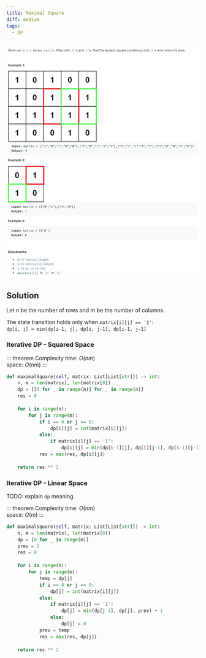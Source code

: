 ```yaml
---
title: Maximal Square
diff: medium
tags:
  - DP
---
```


<img class="medium-zoom" src="/algo/maximal-square.png" alt="https://leetcode.com/problems/maximal-square">

## Solution

Let $n$ be the number of rows and $m$ be the number of columns.

The state transition holds only when `matrix[i][j] == '1'`:  
`dp[i, j] = min(dp[i-1, j], dp[i, j-1], dp[i-1, j-1]`

### Iterative DP - Squared Space

::: theorem Complexity
time: $O(nm)$  
space: $O(nm)$
:::

```py
def maximalSquare(self, matrix: List[List[str]]) -> int:
    n, m = len(matrix), len(matrix[0])
    dp = [[0 for _ in range(m)] for _ in range(n)]
    res = 0

    for i in range(n):
        for j in range(m):
            if i == 0 or j == 0:
                dp[i][j] = int(matrix[i][j])
            else:
                if matrix[i][j] == '1':
                    dp[i][j] = min(dp[i-1][j], dp[i][j-1], dp[i-1][j-1]) + 1
            res = max(res, dp[i][j])

    return res ** 2
```

### Iterative DP - Linear Space

TODO: explain `dp` meaning

::: theorem Complexity
time: $O(nm)$  
space: $O(m)$
:::

```py
def maximalSquare(self, matrix: List[List[str]]) -> int:
    n, m = len(matrix), len(matrix[0])
    dp = [0 for _ in range(m)]
    prev = 0
    res = 0

    for i in range(n):
        for j in range(m):
            temp = dp[j]
            if i == 0 or j == 0:
                dp[j] = int(matrix[i][j])
            else:
                if matrix[i][j] == '1':
                    dp[j] = min(dp[j-1], dp[j], prev) + 1
                else:
                    dp[j] = 0
            prev = temp
            res = max(res, dp[j])

    return res ** 2
```
